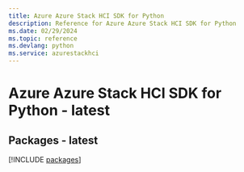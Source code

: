 ```yaml
---
title: Azure Azure Stack HCI SDK for Python
description: Reference for Azure Azure Stack HCI SDK for Python
ms.date: 02/29/2024
ms.topic: reference
ms.devlang: python
ms.service: azurestackhci
---
```

# Azure Azure Stack HCI SDK for Python - latest
## Packages - latest
[!INCLUDE [packages](azure-stack-hci-index.md)]
